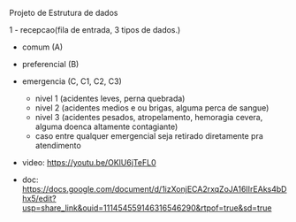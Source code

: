 Projeto de Estrutura de dados


1 - recepcao(fila de entrada, 3 tipos de dados.)
- comum (A)
- preferencial (B)
- emergencia (C, C1, C2, C3)
	- nivel 1 (acidentes leves, perna quebrada)
	- nivel 2 (acidentes medios e ou brigas, alguma perca de sangue)
	- nivel 3 (acidentes pesados, atropelamento, hemoragia cevera, alguma doenca altamente contagiante)
	- caso entre qualquer emergencial seja retirado diretamente pra atendimento

- video: https://youtu.be/OKlU6jTeFL0

- doc:  https://docs.google.com/document/d/1izXonjECA2rxqZoJA16IIrEAks4bDhx5/edit?usp=share_link&ouid=111454559146316546290&rtpof=true&sd=true
